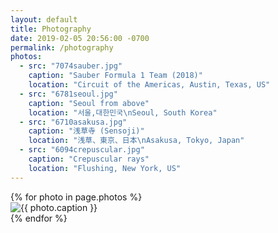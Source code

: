```yaml
---
layout: default
title: Photography
date: 2019-02-05 20:56:00 -0700
permalink: /photography
photos:
  - src: "7074sauber.jpg"
    caption: "Sauber Formula 1 Team (2018)"
    location: "Circuit of the Americas, Austin, Texas, US"
  - src: "6781seoul.jpg"
    caption: "Seoul from above"
    location: "서울,대한민국\nSeoul, South Korea"
  - src: "6710asakusa.jpg"
    caption: "浅草寺 (Sensoji)"
    location: "浅草、東京、日本\nAsakusa, Tokyo, Japan"
  - src: "6094crepuscular.jpg"
    caption: "Crepuscular rays"
    location: "Flushing, New York, US"
---
```


<div id="masonry" class="masonry">
{% for photo in page.photos %}
  <div class="item">
    <div class="content">
      <img src="/assets/photography/thumbnails/{{ photo.src }}" full-src="/assets/photography/{{ photo.src }}" alt="{{ photo.caption }}" location="{{ photo.location }}"/>
    </div>
  </div> {% endfor %}
</div>

<div id="modal" class="modal">
  <div class="modal-inner">
    <img id="modal-image" src="" alt=""/>
    <div class="info">
      <div class="title">
        <div id="caption"></div>
        <div id="location"></div>
      </div>
      <div class="shot-info">
        <div class="camera-info">
          <div id="camera-model"></div>
          <div id="lens-model"></div>
        </div>
        <div class="image-info">
          <div id="aperture"></div>
          <div id="shutter-speed"></div>
          <div id="focal-length"></div>
          <div id="iso"></div>
        </div>
      </div>
    </div>
  </div>
</div>

<script type="text/javascript" src="/assets/js/exif.js" async></script>
<script type="text/javascript">
(function() {
  function getExifData(imageNode, cb) {
    EXIF.getData(imageNode, function() {
      var exifData = EXIF.getAllTags(this);
      cb(exifData);
    });
  }

  document.getElementById('masonry').addEventListener('click', function(ev) {
      var target = ev.target;
      if (target.nodeName == "IMG") {
        var modalImage = document.getElementById('modal-image');
        if (modalImage.getAttribute('src') != target.getAttribute('full-src')) {
          document.getElementById('caption').innerText = "Loading";
          document.getElementById('location').innerText = "";
          document.getElementById('camera-model').innerText = ""
          document.getElementById('lens-model').innerText = ""
          document.getElementById('aperture').innerText = "";
          document.getElementById('focal-length').innerText = "";
          document.getElementById('iso').innerText = "";
          document.getElementById('shutter-speed').innerText = "";

          modalImage.setAttribute('src', target.getAttribute('full-src'));
          modalImage.setAttribute('alt', target.getAttribute('alt'));
          modalImage.exifdata = null;
        }
        document.getElementById('modal').className = "modal active";

        function onImageLoad() {
          getExifData(modalImage, function(exifData) {
            document.getElementById('caption').innerText = target.getAttribute('alt');
            document.getElementById('location').innerText = target.getAttribute('location');
            document.getElementById('camera-model').innerText = exifData.Model;
            if (exifData.LensModel == "EF-S18-135mm f/3.5-5.6 IS") {
              document.getElementById('lens-model').innerText = "Canon EF-S 18-135mm f/3.5-5.6 IS";
            } else {
              document.getElementById('lens-model').innerText = exifData.LensModel;
            }
            document.getElementById('aperture').innerText = "Aperture: f/" + Math.round(Math.pow(2, exifData.ApertureValue/2));
            document.getElementById('iso').innerText = "ISO: " + Math.round(exifData.ISOSpeedRatings);
            document.getElementById('focal-length').innerText = "Focal length: " + Math.round(exifData.FocalLength) + "mm";

            var shutterSpeed = Math.pow(2, exifData.ShutterSpeedValue)
            var shutterSpeedText = "Shutter speed: "
            if (shutterSpeed <= 1) {
              shutterSpeedText += Math.round((1/shutterSpeed) * 10) / 10;
            } else {
              shutterSpeedText += "1/" + Math.round(shutterSpeed);
            }
            shutterSpeedText += "s"
            document.getElementById('shutter-speed').innerText = shutterSpeedText;
          });
          modalImage.removeEventListener('load', onImageLoad);
        }

        if (modalImage.complete) {
          onImageLoad();
        } else {
          modalImage.addEventListener('load', onImageLoad)
        }
      }
  });

  function closeModal() {
    document.getElementById('modal').className = "modal";
  }

  document.getElementById('modal').addEventListener('click', function(ev) {
    if (ev.target.nodeName == "DIV" && ev.target.className == "modal-inner") {
      closeModal();
    }
  });

  var KEYCODE_MAP = {
    13: "ENTER",
    27: "ESC",
    32: "SPACE"
  };
  document.addEventListener('keyup', function(ev) {
    if (KEYCODE_MAP[ev.keyCode]) {
      closeModal();
    }
  });
})();
</script>
